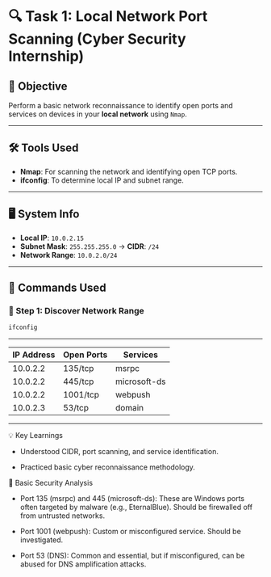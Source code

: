 # 🔍 Task 1: Local Network Port Scanning (Cyber Security Internship)

## 📝 Objective
Perform a basic network reconnaissance to identify open ports and services on devices in your **local network** using `Nmap`.

---

## 🛠 Tools Used
- **Nmap**: For scanning the network and identifying open TCP ports.
- **ifconfig**: To determine local IP and subnet range.

---

## 🖥 System Info
- **Local IP**: `10.0.2.15`
- **Subnet Mask**: `255.255.255.0` → **CIDR**: `/24`
- **Network Range**: `10.0.2.0/24`

---

## 🚀 Commands Used

### 🔸 Step 1: Discover Network Range
```bash
ifconfig
```
-----------------------------------------------
| IP Address | Open Ports      | Services     |
| ---------- | --------------- | ------------ |
| 10.0.2.2   | 135/tcp         | msrpc        |
| 10.0.2.2   | 445/tcp         | microsoft-ds |
| 10.0.2.2   | 1001/tcp        | webpush      |
| 10.0.2.3   | 53/tcp          | domain       |
-----------------------------------------------

💡 Key Learnings

- Understood CIDR, port scanning, and service identification.

- Practiced basic cyber reconnaissance methodology.

🔐 Basic Security Analysis
- Port 135 (msrpc) and 445 (microsoft-ds): These are Windows ports often targeted by malware (e.g., EternalBlue). Should be firewalled off from untrusted networks.

- Port 1001 (webpush): Custom or misconfigured service. Should be investigated.

- Port 53 (DNS): Common and essential, but if misconfigured, can be abused for DNS amplification attacks.

